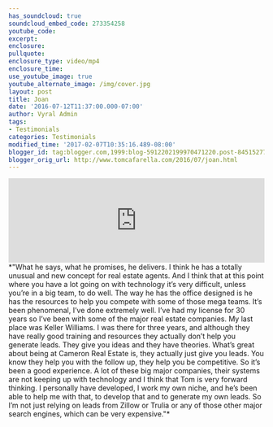 ```yaml
---
has_soundcloud: true
soundcloud_embed_code: 273354258
youtube_code:
excerpt:
enclosure:
pullquote:
enclosure_type: video/mp4
enclosure_time:
use_youtube_image: true
youtube_alternate_image: /img/cover.jpg
layout: post
title: Joan
date: '2016-07-12T11:37:00.000-07:00'
author: Vyral Admin
tags:
- Testimonials
categories: Testimonials
modified_time: '2017-02-07T10:35:16.489-08:00'
blogger_id: tag:blogger.com,1999:blog-5912202199970471220.post-84515277942921947
blogger_orig_url: http://www.tomcafarella.com/2016/07/joan.html
---
```

<iframe width="100%" height="166" scrolling="no" frameborder="no" src="https://w.soundcloud.com/player/?url=https%3A//api.soundcloud.com/tracks/273354258&amp;color=ff5500"></iframe>
*"What he says, what he promises, he delivers. I think he has a totally unusual and new concept for real estate agents. And I think that at this point where you have a lot going on with technology it’s very difficult, unless you’re in a big team, to do well. The way he has the office designed is he has the resources to help you compete with some of those mega teams. It’s been phenomenal, I’ve done extremely well. I’ve had my license for 30 years so I’ve been with some of the major real estate companies. My last place was Keller Williams. I was there for three years, and although they have really good training and resources they actually don’t help you generate leads. They give you ideas and they have theories. What’s great about being at Cameron Real Estate is, they actually just give you leads. You know they help you with the follow up, they help you be competitive. So it’s been a good experience. A lot of these big major companies, their systems are not keeping up with technology and I think that Tom is very forward thinking. I personally have developed, I work my own niche, and he’s been able to help me with that, to develop that and to generate my own leads. So I’m not just relying on leads from Zillow or Trulia or any of those other major search engines, which can be very expensive."*
